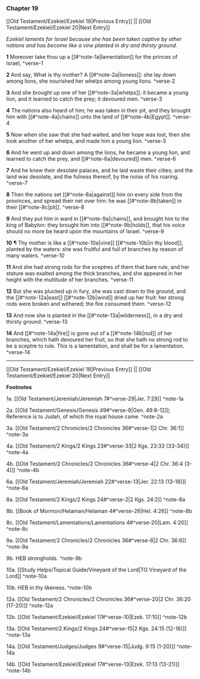 ### Chapter 19

[[Old Testament/Ezekiel/Ezekiel 18|Previous Entry]]  ||  [[Old Testament/Ezekiel/Ezekiel 20|Next Entry]]

*Ezekiel laments for Israel because she has been taken captive by other nations and has become like a vine planted in dry and thirsty ground.*

**1**  Moreover take thou up a [[#^note-1a|lamentation]] for the princes of Israel, ^verse-1

**2**  And say, What is thy mother? A [[#^note-2a|lioness]]: she lay down among lions, she nourished her whelps among young lions. ^verse-2

**3**  And she brought up one of her [[#^note-3a|whelps]]: it became a young lion, and it learned to catch the prey; it devoured men. ^verse-3

**4**  The nations also heard of him; he was taken in their pit, and they brought him with [[#^note-4a|chains]] unto the land of [[#^note-4b|Egypt]]. ^verse-4

**5**  Now when she saw that she had waited, and her hope was lost, then she took another of her whelps, and made him a young lion. ^verse-5

**6**  And he went up and down among the lions, he became a young lion, and learned to catch the prey, and [[#^note-6a|devoured]] men. ^verse-6

**7**  And he knew their desolate palaces, and he laid waste their cities; and the land was desolate, and the fulness thereof, by the noise of his roaring. ^verse-7

**8**  Then the nations set [[#^note-8a|against]] him on every side from the provinces, and spread their net over him: he was [[#^note-8b|taken]] in their [[#^note-8c|pit]]. ^verse-8

**9**  And they put him in ward in [[#^note-9a|chains]], and brought him to the king of Babylon: they brought him into [[#^note-9b|holds]], that his voice should no more be heard upon the mountains of Israel. ^verse-9

**10**  ¶ Thy mother is like a [[#^note-10a|vine]] [[#^note-10b|in thy blood]], planted by the waters: she was fruitful and full of branches by reason of many waters. ^verse-10

**11**  And she had strong rods for the sceptres of them that bare rule, and her stature was exalted among the thick branches, and she appeared in her height with the multitude of her branches. ^verse-11

**12**  But she was plucked up in fury, she was cast down to the ground, and the [[#^note-12a|east]] [[#^note-12b|wind]] dried up her fruit: her strong rods were broken and withered; the fire consumed them. ^verse-12

**13**  And now she is planted in the [[#^note-13a|wilderness]], in a dry and thirsty ground. ^verse-13

**14**  And [[#^note-14a|fire]] is gone out of a [[#^note-14b|rod]] of her branches, which hath devoured her fruit, so that she hath no strong rod to be a sceptre to rule. This is a lamentation, and shall be for a lamentation. ^verse-14


---
[[Old Testament/Ezekiel/Ezekiel 18|Previous Entry]]  ||  [[Old Testament/Ezekiel/Ezekiel 20|Next Entry]]


**Footnotes**


1a. [[Old Testament/Jeremiah/Jeremiah 7#^verse-29|Jer. 7:29]] ^note-1a

2a. [[Old Testament/Genesis/Genesis 49#^verse-8|Gen. 49:8-12]]; Reference is to Judah, of which the royal house came.  ^note-2a

3a. [[Old Testament/2 Chronicles/2 Chronicles 36#^verse-1|2 Chr. 36:1]] ^note-3a

4a. [[Old Testament/2 Kings/2 Kings 23#^verse-33|2 Kgs. 23:33 (33-34)]] ^note-4a

4b. [[Old Testament/2 Chronicles/2 Chronicles 36#^verse-4|2 Chr. 36:4 (3-4)]] ^note-4b

6a. [[Old Testament/Jeremiah/Jeremiah 22#^verse-13|Jer. 22:13 (13-18)]] ^note-6a

8a. [[Old Testament/2 Kings/2 Kings 24#^verse-2|2 Kgs. 24:2]] ^note-8a

8b. [[Book of Mormon/Helaman/Helaman 4#^verse-26|Hel. 4:26]] ^note-8b

8c. [[Old Testament/Lamentations/Lamentations 4#^verse-20|Lam. 4:20]] ^note-8c

9a. [[Old Testament/2 Chronicles/2 Chronicles 36#^verse-6|2 Chr. 36:6]] ^note-9a

9b. HEB strongholds. ^note-9b

10a. [[Study Helps/Topical Guide/Vineyard of the Lord|TG Vineyard of the Lord]] ^note-10a

10b. HEB in thy likeness. ^note-10b

12a. [[Old Testament/2 Chronicles/2 Chronicles 36#^verse-20|2 Chr. 36:20 (17-20)]] ^note-12a

12b. [[Old Testament/Ezekiel/Ezekiel 17#^verse-10|Ezek. 17:10]] ^note-12b

13a. [[Old Testament/2 Kings/2 Kings 24#^verse-15|2 Kgs. 24:15 (12-16)]] ^note-13a

14a. [[Old Testament/Judges/Judges 9#^verse-15|Judg. 9:15 (1-20)]] ^note-14a

14b. [[Old Testament/Ezekiel/Ezekiel 17#^verse-13|Ezek. 17:13 (13-21)]] ^note-14b
